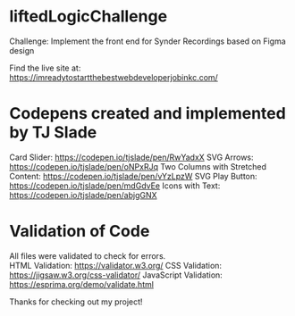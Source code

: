 # liftedLogicChallenge
 Challenge: Implement the front end for Synder Recordings based on Figma design
 
 Find the live site at: https://imreadytostartthebestwebdeveloperjobinkc.com/
 
# Codepens created and implemented by TJ Slade
Card Slider: https://codepen.io/tjslade/pen/RwYadxX
SVG Arrows: https://codepen.io/tjslade/pen/oNPxRJq
Two Columns with Stretched Content: https://codepen.io/tjslade/pen/vYzLpzW
SVG Play Button: https://codepen.io/tjslade/pen/mdGdvEe
Icons with Text: https://codepen.io/tjslade/pen/abjgGNX

# Validation of Code
All files were validated to check for errors.  
HTML Validation: https://validator.w3.org/
CSS Validation: https://jigsaw.w3.org/css-validator/
JavaScript Validation: https://esprima.org/demo/validate.html

Thanks for checking out my project!
